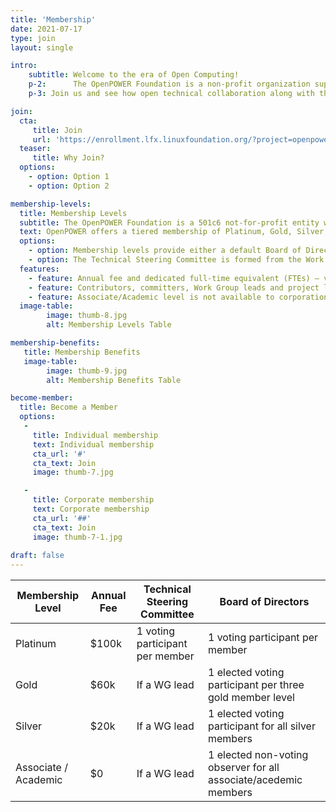 ```yaml
---
title: 'Membership'
date: 2021-07-17
type: join
layout: single

intro: 
    subtitle: Welcome to the era of Open Computing!
    p-2:      The OpenPOWER Foundation is a non-profit organization supporting the free and open RISC instruction set architecture and extensions. We enable open community collaboration, technology advancements in the OpenPOWER ecosystem, and visibility of OpenPOWER successes.
    p-3: Join us and see how open technical collaboration along with the support of many OpenPOWER programs can help drive your business forward.

join:
  cta:
     title: Join
     url: 'https://enrollment.lfx.linuxfoundation.org/?project=openpowerfoundation'
  teaser:
     title: Why Join? 
  options:
    - option: Option 1
    - option: Option 2

membership-levels:
  title: Membership Levels
  subtitle: The OpenPOWER Foundation is a 501c6 not-for-profit entity with a Board of Directors and a Technical Steering Committee.
  text: OpenPOWER offers a tiered membership of Platinum, Gold, Silver, and Associate/Academic memberships
  options:  
    - option: Membership levels provide either a default Board of Director position (Platinum) or an opportunity to be elected to the Board (Gold, Silver, and Associate/Academic members). The Bylaws detail additional governance by the Board including maximum seats, terms, etc.
    - option: The Technical Steering Committee is formed from the Work Group Leads from the core projects and one representative designated by each Platinum member.
  features:
    - feature: Annual fee and dedicated full-time equivalent (FTEs) – verification of committed number of FTEs on honor system
    - feature: Contributors, committers, Work Group leads and project leads influence Technical Steering Committee
    - feature: Associate/Academic level is not available to corporations
  image-table: 
        image: thumb-8.jpg
        alt: Membership Levels Table

membership-benefits:
   title: Membership Benefits 
   image-table: 
        image: thumb-9.jpg
        alt: Membership Benefits Table

become-member:
  title: Become a Member
  options: 
   - 
     title: Individual membership
     text: Individual membership
     cta_url: '#'
     cta_text: Join
     image: thumb-7.jpg

   - 
     title: Corporate membership
     text: Corporate membership
     cta_url: '##'
     cta_text: Join
     image: thumb-7-1.jpg
 
draft: false
---
```



| Membership Level     | Annual Fee | Technical Steering Committee    | Board of Directors                                               |
|----------------------|------------|---------------------------------|------------------------------------------------------------------|
| Platinum             | $100k      | 1 voting participant per member | 1 voting participant per member                                  |
| Gold                 | $60k       | If a WG lead                    | 1 elected voting participant per three gold member level         |
| Silver               | $20k       | If a WG lead                    | 1 elected voting participant for all silver members              |
| Associate / Academic | $0         | If a WG lead                    | 1 elected non-voting observer for all associate/acedemic members |

